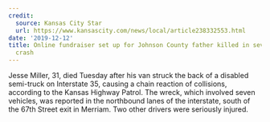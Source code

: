 ```yaml
---
credit:
  source: Kansas City Star
  url: https://www.kansascity.com/news/local/article238332553.html
date: '2019-12-12'
title: Online fundraiser set up for Johnson County father killed in seven-vehicle
  crash
---
```



Jesse Miller, 31, died Tuesday after his van struck the back of a disabled semi-truck on Interstate 35, causing a chain reaction of collisions, according to the Kansas Highway Patrol. The wreck, which involved seven vehicles, was reported in the northbound lanes of the interstate, south of the 67th Street exit in Merriam. Two other drivers were seriously injured.